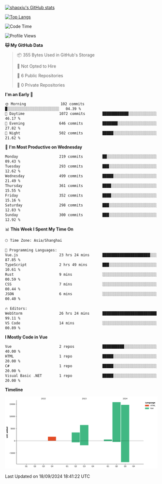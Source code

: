 [![shaoxiu's GitHub stats](https://github-readme-stats.vercel.app/api?username=shaoxiu&count_private=true&show_icons=true)](https://github.com/anuraghazra/github-readme-stats)

[![Top Langs](https://github-readme-stats.vercel.app/api/top-langs/?username=shaoxiu&layout=compact)](https://github.com/anuraghazra/github-readme-stats)


<!--START_SECTION:waka-->
![Code Time](http://img.shields.io/badge/Code%20Time-42%20hrs%2037%20mins-blue)

![Profile Views](http://img.shields.io/badge/Profile%20Views-32-blue)

**🐱 My GitHub Data** 

> 📦 355 Bytes Used in GitHub's Storage 
 > 
> 🚫 Not Opted to Hire
 > 
> 📜 6 Public Repositories 
 > 
> 🔑 0 Private Repositories 
 > 
**I'm an Early 🐤** 

```text
🌞 Morning                102 commits         █░░░░░░░░░░░░░░░░░░░░░░░░   04.39 % 
🌆 Daytime                1072 commits        ████████████░░░░░░░░░░░░░   46.17 % 
🌃 Evening                646 commits         ███████░░░░░░░░░░░░░░░░░░   27.82 % 
🌙 Night                  502 commits         █████░░░░░░░░░░░░░░░░░░░░   21.62 % 
```
📅 **I'm Most Productive on Wednesday** 

```text
Monday                   219 commits         ██░░░░░░░░░░░░░░░░░░░░░░░   09.43 % 
Tuesday                  293 commits         ███░░░░░░░░░░░░░░░░░░░░░░   12.62 % 
Wednesday                499 commits         █████░░░░░░░░░░░░░░░░░░░░   21.49 % 
Thursday                 361 commits         ████░░░░░░░░░░░░░░░░░░░░░   15.55 % 
Friday                   352 commits         ████░░░░░░░░░░░░░░░░░░░░░   15.16 % 
Saturday                 298 commits         ███░░░░░░░░░░░░░░░░░░░░░░   12.83 % 
Sunday                   300 commits         ███░░░░░░░░░░░░░░░░░░░░░░   12.92 % 
```


📊 **This Week I Spent My Time On** 

```text
🕑︎ Time Zone: Asia/Shanghai

💬 Programming Languages: 
Vue.js                   23 hrs 24 mins      ██████████████████████░░░   87.85 % 
TypeScript               2 hrs 49 mins       ███░░░░░░░░░░░░░░░░░░░░░░   10.61 % 
Rust                     9 mins              ░░░░░░░░░░░░░░░░░░░░░░░░░   00.59 % 
CSS                      7 mins              ░░░░░░░░░░░░░░░░░░░░░░░░░   00.44 % 
JSON                     6 mins              ░░░░░░░░░░░░░░░░░░░░░░░░░   00.40 % 

🔥 Editors: 
WebStorm                 26 hrs 24 mins      █████████████████████████   99.11 % 
VS Code                  14 mins             ░░░░░░░░░░░░░░░░░░░░░░░░░   00.89 % 
```

**I Mostly Code in Vue** 

```text
Vue                      2 repos             ██████████░░░░░░░░░░░░░░░   40.00 % 
HTML                     1 repo              █████░░░░░░░░░░░░░░░░░░░░   20.00 % 
C#                       1 repo              █████░░░░░░░░░░░░░░░░░░░░   20.00 % 
Visual Basic .NET        1 repo              █████░░░░░░░░░░░░░░░░░░░░   20.00 % 
```



**Timeline**

![Lines of Code chart](https://raw.githubusercontent.com/shaoxiu/shaoxiu/main/assets/bar_graph.png)


 Last Updated on 18/09/2024 18:41:22 UTC
<!--END_SECTION:waka-->
